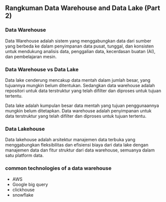 ## Rangkuman Data Warehouse and Data Lake (Part 2)

### Data Warehouse
Data Warehouse adalah sistem yang menggabungkan data dari sumber yang berbeda ke dalam penyimpanan data pusat, tunggal, dan konsisten untuk mendukung analisis data, penggalian data, kecerdasan buatan (AI), dan pembelajaran mesin. 

### Data Warehouse vs Data Lake
Data lake cenderung mencakup data mentah dalam jumlah besar, yang tujuannya mungkin belum ditentukan. Sedangkan data warehouse adalah repositori untuk data terstruktur yang telah difilter dan diproses untuk tujuan tertentu.

Data lake adalah kumpulan besar data mentah yang tujuan penggunaannya mungkin belum ditetapkan.
Data warehouse adalah penyimpanan untuk data terstruktur yang telah difilter dan diproses untuk tujuan tertentu.

### Data Lakehouse
Data lakehouse adalah arsitektur manajemen data terbuka yang menggabungkan fleksibilitas dan efisiensi biaya dari data lake dengan manajemen data dan fitur struktur dari data warehouse, semuanya dalam satu platform data. 

### common  technologies of a data warehouse
- AWS
- Google big query
- clickhouse
- snowflake